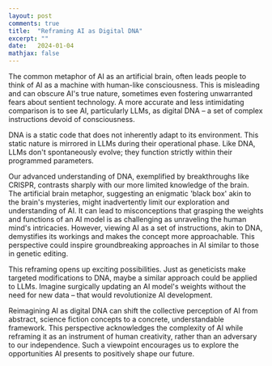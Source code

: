 ```yaml
---
layout: post
comments: true
title:  "Reframing AI as Digital DNA"
excerpt: ""
date:   2024-01-04
mathjax: false
---
```


The common metaphor of AI as an artificial brain, often leads people to think of AI as a machine with human-like consciousness. This is misleading and can obscure AI's true nature, sometimes even fostering unwarranted fears about sentient technology. A more accurate and less intimidating comparison is to see AI, particularly LLMs, as digital DNA – a set of complex instructions devoid of consciousness.

DNA is a static code that does not inherently adapt to its environment. This static nature is mirrored in LLMs during their operational phase. Like DNA, LLMs don't spontaneously evolve; they function strictly within their programmed parameters. 

Our advanced understanding of DNA, exemplified by breakthroughs like CRISPR, contrasts sharply with our more limited knowledge of the brain. The artificial brain metaphor, suggesting an enigmatic 'black box' akin to the brain's mysteries, might inadvertently limit our exploration and understanding of AI. It can lead to misconceptions that grasping the weights and functions of an AI model is as challenging as unraveling the human mind's intricacies. However, viewing AI as a set of instructions, akin to DNA, demystifies its workings and makes the concept more approachable. This perspective could inspire groundbreaking approaches in AI similar to those in genetic editing.

This reframing opens up exciting possibilities. Just as geneticists make targeted modifications to DNA, maybe a similar approach could be applied to LLMs. Imagine surgically updating an AI model's weights without the need for new data – that would revolutionize AI development. 

Reimagining AI as digital DNA can shift the collective perception of AI from abstract, science fiction concepts to a concrete, understandable framework. This perspective acknowledges the complexity of AI while reframing it as an instrument of human creativity, rather than an adversary to our independence. Such a viewpoint encourages us to explore the opportunities AI presents to positively shape our future.

